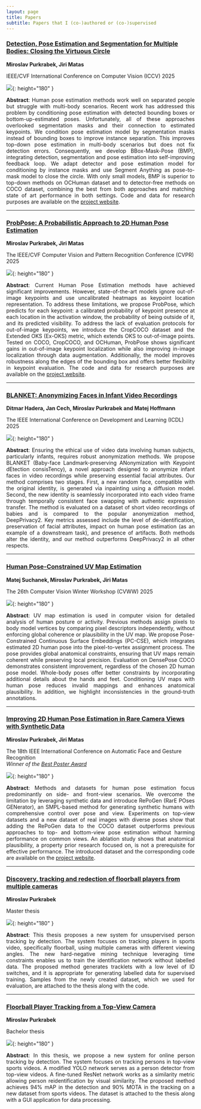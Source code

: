 ```yaml
---
layout: page
title: Papers
subtitle: Papers that I (co-)authored or (co-)supervised
---
```



### [Detection, Pose Estimation and Segmentation for Multiple Bodies: Closing the Virtuous Circle](https://mirapurkrabek.github.io/BBox-Mask-Pose/)

**Miroslav Purkrabek, Jiri Matas**

IEEE/CVF International Conference on Computer Vision (ICCV) 2025

![](/assets/img/004806_BMP_loop.gif){: height="180" }


<div style="text-align: justify;">
<strong>Abstract</strong>: Human pose estimation methods work well on separated people but struggle with multi-body scenarios. Recent work has addressed this problem by conditioning pose estimation with detected bounding boxes or bottom-up-estimated poses. Unfortunately, all of these approaches overlooked segmentation masks and their connection to estimated keypoints. We condition pose estimation model by segmentation masks instead of bounding boxes to improve instance separation. This improves top-down pose estimation in multi-body scenarios but does not fix detection errors. Consequently, we develop BBox-Mask-Pose (BMP), integrating detection, segmentation and pose estimation into self-improving feedback loop. We adapt detector and pose estimation model for conditioning by instance masks and use Segment Anything as pose-to-mask model to close the circle. With only small models, BMP is superior to top-down methods on OCHuman dataset and to detector-free methods on COCO dataset, combining the best from both approaches and matching state of art performance in both settings. Code and data for research purposes are available on the <a href="https://mirapurkrabek.github.io/BBox-Mask-Pose/">project website</a>.
</div>


----------
### [ProbPose: A Probabilistic Approach to 2D Human Pose Estimation](https://mirapurkrabek.github.io/ProbPose/)

**Miroslav Purkrabek, Jiri Matas**

The IEEE/CVF Computer Vision and Pattern Recognition Conference (CVPR) 2025

![](/assets/img/McLaughlin.gif){: height="180" }


<div style="text-align: justify;">
<strong>Abstract</strong>: Current Human Pose Estimation methods have achieved significant improvements. However, state-of-the-art models ignore out-of-image keypoints and use uncalibrated heatmaps as keypoint location representation. To address these limitations, we propose ProbPose, which predicts for each keypoint: a calibrated probability of keypoint presence at each location in the activation window, the probability of being outside of it, and its predicted visibility. To address the lack of evaluation protocols for out-of-image keypoints, we introduce the CropCOCO dataset and the Extended OKS (Ex-OKS) metric, which extends OKS to out-of-image points. Tested on COCO, CropCOCO, and OCHuman, ProbPose shows significant gains in out-of-image keypoint localization while also improving in-image localization through data augmentation. Additionally, the model improves robustness along the edges of the bounding box and offers better flexibility in keypoint evaluation. The code and data for research purposes are available on the <a href="https://mirapurkrabek.github.io/ProbPose/">project website</a>.
</div>


----------
### [BLANKET: Anonymizing Faces in Infant Video Recordings](https://github.com/ctu-vras/blanket-infant-face-anonym)

**Ditmar Hadera, Jan Cech, Miroslav Purkrabek and Matej Hoffmann**

The IEEE International Conference on Development and Learning (ICDL) 2025

![](/assets/img/BLANKET_video.gif){: height="180" }


<div style="text-align: justify;">
<strong>Abstract</strong>: Ensuring the ethical use of video data involving human subjects, particularly infants, requires robust anonymization methods. We propose BLANKET (Baby-face Landmark-preserving ANonymization with Keypoint dEtection consisTency), a novel approach designed to anonymize infant faces in video recordings while preserving essential facial attributes.  Our method comprises two stages. First, a new random face, compatible with the original identity, is generated via inpainting using a diffusion model. Second, the new identity is seamlessly incorporated into each video frame through temporally consistent face swapping with authentic expression transfer. The method is evaluated on a dataset of short video recordings of babies and is compared to the popular anonymization method, DeepPrivacy2. Key metrics assessed include the level of de-identification, preservation of facial attributes, impact on human pose estimation (as an example of a downstream task), and presence of artifacts. Both methods alter the identity, and our method outperforms DeepPrivacy2 in all other respects.
</div>


----------
### [Human Pose-Constrained UV Map Estimation](https://arxiv.org/abs/2501.08815)

**Matej Suchanek, Miroslav Purkrabek, Jiri Matas**

The 26th Computer Vision Winter Workshop (CVWW) 2025

![](/assets/img/PC-CSE_example.png){: height="180" }


<div style="text-align: justify;">
<strong>Abstract</strong>: UV map estimation is used in computer vision for detailed analysis of human posture or activity. Previous methods assign pixels to body model vertices by comparing pixel descriptors independently, without enforcing global coherence or plausibility in the UV map. We propose Pose-Constrained Continuous Surface Embeddings (PC-CSE), which integrates estimated 2D human pose into the pixel-to-vertex assignment process. The pose provides global anatomical constraints, ensuring that UV maps remain coherent while preserving local precision. Evaluation on DensePose COCO demonstrates consistent improvement, regardless of the chosen 2D human pose model. Whole-body poses offer better constraints by incorporating additional details about the hands and feet. Conditioning UV maps with human pose reduces invalid mappings and enhances anatomical plausibility. In addition, we highlight inconsistencies in the ground-truth annotations.
</div>


----------
### [Improving 2D Human Pose Estimation in Rare Camera Views with Synthetic Data](https://mirapurkrabek.github.io/RePoGen-paper/)

**Miroslav Purkrabek, Jiri Matas**

The 18th IEEE International Conference on Automatic Face and Gesture Recognition\
*Winner of the [Best Poster Award](https://fg2024.ieee-biometrics.org/awards/)*

![](/assets/img/Duplantis.gif){: height="180" }


<div style="text-align: justify;">
<strong>Abstract</strong>: Methods and datasets for human pose estimation focus predominantly on side- and front-view scenarios. We overcome the limitation by leveraging synthetic data and introduce RePoGen (RarE POses GENerator), an SMPL-based method for generating synthetic humans with comprehensive control over pose and view. Experiments on top-view datasets and a new dataset of real images with diverse poses show that adding the RePoGen data to the COCO dataset outperforms previous approaches to top- and bottom-view pose estimation without harming performance on common views. An ablation study shows that anatomical plausibility, a property prior research focused on, is not a prerequisite for effective performance. The introduced dataset and the corresponding code are available on the <a href="https://mirapurkrabek.github.io/RePoGen-paper/">project website</a>.
</div>


----------
### [Discovery, tracking and redection of floorball players from multiple cameras](https://dspace.cvut.cz/handle/10467/101411)
**Miroslav Purkrabek**

Master thesis

![](/assets/img/master_image.png){: height="180" }

<div style="text-align: justify;">
<strong>Abstract</strong>: This thesis proposes a new system for unsupervised person tracking by detection. The system focuses on tracking players in sports video, specifically floorball, using multiple cameras with different viewing angles. The new hard-negative mining technique leveraging time constraints enables us to train the identification network without labelled data. The proposed method generates tracklets with a low level of ID switches, and it is appropriate for generating labelled data for supervised training. Samples from the newly created dataset, which we used for evaluation, are attached to the thesis along with the code.
</div>


----------
### [Floorball Player Tracking from a Top-View Camera](https://dspace.cvut.cz/handle/10467/87891)
**Miroslav Purkrabek**

Bachelor thesis

![](/assets/img/bachelor_image.png){: height="180" }

<div style="text-align: justify;">
<strong>Abstract</strong>: In this thesis, we propose a new system for online person tracking by detection. The system focuses on tracking persons in top-view sports videos. A modified YOLO network serves as a person detector from top-view videos. A fine-tuned ResNet network works as a similarity metric allowing person reidentification by visual similarity. The proposed method achieves 94% mAP in the detection and 90% MOTA in the tracking on a new dataset from sports videos. The dataset is attached to the thesis along with a GUI application for data processing.
</div>
